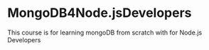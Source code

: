 # MongoDB4Node.jsDevelopers
This course is for learning mongoDB from scratch with for Node.js Developers
